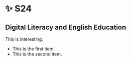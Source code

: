 # :sparkles: S24

## Digital Literacy and English Education

This is interesting.

+ This is the first item.
+ This is the second item.


